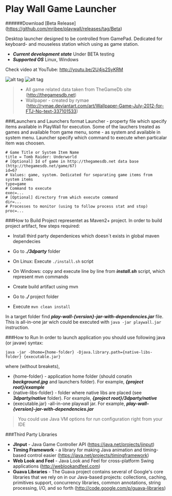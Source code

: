Play Wall Game Launcher
========
######Download [Beta Release] (https://github.com/mrjbee/playwall/releases/tag/Beta)

Desktop launcher designed to be controlled from GamePad. Dedicated for keyboard- and mouseless station which using
as game station.

* ___Current development state___ Under BETA testing
* ___Supported OS___ Linux, Windows

Check video at YouTube: http://youtu.be/2U4js2SyKRM

![alt tag](https://raw.github.com/mrjbee/playwall/master/screenshots/Title.png)
![alt tag](https://raw.github.com/mrjbee/playwall/master/screenshots/GameMenu.png)

> * All game related data taken from TheGameDb site (http://thegamesdb.net)
> * Wallpaper - created by rymae (http://rymae.deviantart.com/art/Wallpaper-Game-July-2012-for-FTJ-No-text-337101533)

###Launchers and Launchers format
Launcher - property file which specify items available in PlayWall for execution. Some of the lauchers treated as games 
and available from game menu, some - as system and available in system menu. Launcher specify
which command to execute when particalar item was choosen.

```properties
# Game Title or System Item Name
title = Tomb Raider: Underworld
# [Optional] Id of game in http://thegamesdb.net data base (http://thegamesdb.net/game/67)
id=67 
# Values: game, system. Dedicated for separating game items from system items
type=game
# Command to execute
exec=...
# [Optional] directory from which execute command
dir=...
# Processes to monitor (using to follow process stat and stop)
proc=...
```
###How to Build
Project representet as Maven2+ project. In order to build project artifact, few steps required:

* Install third party dependenices which doesn`t exists in global maven dependecies
 * Go to ___./3dparty___ folder
 * On Linux: Execute `./install.sh` script 
 * On Windows: copy and execute line by line from ___install.sh___ script, which represent mvn commands

* Create build artifact using mvn
 * Go to ___./___ project folder
 * Execute `mvn clean install`

In a target folder find ___play-wall-{version}-jar-with-dependencies.jar___ file. This is all-in-one jar wich could be executed with `java -jar playwall.jar` instruction.

###How to Run
In order to launch application you should use following java (or javaw) syntax:
```
java -jar -Dhome={home-folder} -Djava.library.path={native-libs-folder} {executable.jar}
```
where (without breakets), 
* {home-folder} -  application home folder (should conatin ___background.jpg___ and launchers folder). For example, ___{project root}/example___
* {native-libs-folder} - folder where native libs are placed (see ___3dparty/native___ folder). For example, ___{project root}/3dparty/native___
* {executable.jar} -all-in-one playwall jar. For example, ___play-wall-{version}-jar-with-dependencies.jar___

> You could use Java VM options for run configuration right from your IDE

###Third Party Libraries
* __JInput__ - Java Game Controller API (https://java.net/projects/jinput)
* __Timing Framework__ - a library for making Java animation and timing-based control easier (https://java.net/projects/timingframework) 
* __Web Look and Feel__ - Java Look and Feel for cross-platform Swing applications (http://weblookandfeel.com)
* __Guava Libraries__ - The Guava project contains several of Google's core libraries that we rely on in our Java-based projects: collections, caching, primitives support, concurrency libraries, common annotations, string processing, I/O, and so forth (http://code.google.com/p/guava-libraries)

